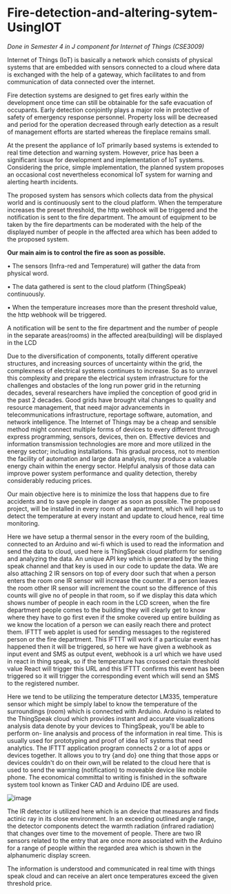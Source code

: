 # Fire-detection-and-altering-sytem-UsingIOT

*Done in Semester 4 in J component for Internet of Things (CSE3009)*


Internet of Things (IoT) is basically a network which consists of physical systems that are embedded with sensors connected to a cloud where data is exchanged with the help of a gateway, which facilitates to and from communication of data connected over the internet. 

Fire detection systems are designed to get fires early within the development once time can still be obtainable for the safe evacuation of occupants. Early detection conjointly plays a major role in protective of safety of emergency response personnel. Property loss will be decreased and period for the operation decreased through early detection as a result of management efforts are started whereas the fireplace remains small.

At the present the appliance of IoT primarily based systems is extended to real time detection and warning system. However, price has been a significant issue for development and implementation of IoT systems. Considering the price, simple implementation, the planned system proposes an occasional cost nevertheless economical IoT system for warning and alerting hearth incidents.

The proposed system has sensors which collects data from the physical world and is continuously sent to the cloud platform. When the temperature increases the preset threshold, the http webhook will be triggered and the notification is sent to the fire department. The amount of equipment to be taken by the fire departments can be moderated with the help of the displayed number of people in the affected area which has been added to the proposed system. 


****Our main aim is to control the fire as soon as possible.****

• The sensors (Infra-red and Temperature) will gather the data from physical word. 

• The data gathered is sent to the cloud platform (ThingSpeak) continuously. 

• When the temperature increases more than the present threshold value, the http 
webhook will be triggered. 

A notification will be sent to the fire department and the number of people in the separate 
areas(rooms) in the affected area(building) will be displayed in the LCD


Due to the diversification of components, totally different operative structures, and increasing sources of uncertainty within the grid, the complexness of electrical systems continues to increase. So as to unravel this complexity and prepare the electrical system infrastructure for the challenges and obstacles of the long run power grid in the returning decades, several researchers have implied the conception of good grid in the past 2 decades. Good grids have brought vital changes to quality and resource management, that need major advancements in telecommunications infrastructure, reportage software, automation, and network intelligence. The Internet of Things may be a cheap and sensible method might connect multiple forms of devices to every different through express programming, sensors, devices, then on. Effective devices and information transmission technologies are more and more utilized in the energy sector; including installations. This gradual process, not to mention the facility of automation and large data analysis, may produce a valuable energy chain within the energy sector. Helpful analysis of those data can improve power system performance and quality detection, thereby considerably reducing prices.


Our main objective here is to minimize the loss that happens due to fire accidents and to save people in danger as soon as possible. The proposed project, will be installed in every room of an apartment, which will help us to detect the temperature at every instant and update to cloud hence, real time monitoring.

Here we have setup a thermal sensor in the every room of the building, connected to an Arduino and wi-fi which is used to read the information and send the data to cloud, used here is ThingSpeak cloud platform for sending and analyzing the data. An unique API key which is generated by the thing speak channel and that key is used in our code to update the data. We are also attaching 2 IR sensors on top of every door such that when a person enters the room one IR sensor will increase the counter. If a person leaves the room other IR sensor will increment the count so the difference of this counts will give no of people in that room, so if we display this data which shows number of people in each room in the LCD screen, when the fire department people comes to the building they will clearly get to know where they have to go first even if the smoke covered up entire building as we know the location of a person we can easily reach there and protect them. IFTTT web applet is used for sending messages to the registered person or the fire department. This IFTTT will work if a particular event has happened then it will be triggered, so here we have given a webhook as input event and SMS as output event, webhook is a url which we have used in react in thing speak, so if the temperature has crossed certain threshold value React will trigger this URL and this IFTTT confirms this event has been triggered so it will trigger the corresponding event which will send an SMS to the registered number.


Here we tend to be utilizing the temperature detector LM335, temperature sensor which might be simply label to know the temperature of the surroundings (room) which is connected with Arduino. Arduino is related to the ThingSpeak cloud which provides instant and accurate visualizations analysis data denote by your devices to ThingSpeak, you'll be able to perform on- line analysis and process of the information in real time. This is usually used for prototyping and proof of idea IoT systems that need analytics. The IFTTT application program connects 2 or a lot of apps or devices together. It allows you to try {and do} one thing that those apps or devices couldn't do on their own,will be related to the cloud here that is used to send the warning (notification) to moveable device like mobile phone. The economical committal to writing is finished in the software system tool known as Tinker CAD and Arduino IDE are used.

![image](https://user-images.githubusercontent.com/59841174/120939927-12a79280-c738-11eb-9e58-cc7c3aaf9180.png)


The IR detector is utilized here which is an device that measures and finds actinic ray in its close environment. In an exceeding outlined angle range, the detector components detect the warmth radiation (infrared radiation) that changes over time to the movement of people. There are two IR sensors related to the entry that are once more associated with the Arduino for a range of people within the regarded area which is shown in the alphanumeric display screen.
 
The information is understood and communicated in real time with things speak cloud and can receive an alert once temperatures exceed the given threshold price.

